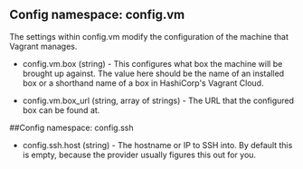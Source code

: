 ## Config namespace: config.vm
The settings within config.vm modify the configuration of the machine that Vagrant manages.

- config.vm.box (string) - This configures what box the machine will be brought up against. 
The value here should be the name of an installed box or a shorthand name of a box in HashiCorp's Vagrant Cloud.

- config.vm.box_url (string, array of strings) - The URL that the configured box can be found at.

##Config namespace: config.ssh
- config.ssh.host (string) - The hostname or IP to SSH into. By default this is empty, because the provider usually figures this out for you.
